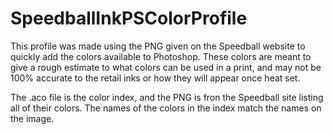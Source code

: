 # SpeedballInkPSColorProfile
This profile was made using the PNG given on the Speedball website to quickly add the colors available to Photoshop. These colors are meant to give a rough estimate to what colors can be used in a print, and may not be 100% accurate to the retail inks or how they will appear once heat set.

The .aco file is the color index, and the PNG is fron the Speedball site listing all of their colors. The names of the colors in the index match the names on the image.

